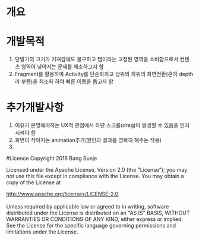 # 개요


# 개발목적
1. 단말기의 크기가 커져감에도 불구하고 탭이라는 고정된 영역을 소비함으로서 컨텐츠 영역이 낮아지는 문제를 해소하고자 함
2. Fragment를 활용하여 Activity를 단순화하고 상위와 하위의 화면전환(흔히 depth라 부름)을 최소화 하여 빠른 이동을 돕고자 함

# 추가개발사항
1. 이유가 분명해야하는 UX적 관점에서 하단 스크롤(drag)이 발생할 수 있음을 인지시켜야 함
2. 화면이 작아지는 animation추가(원인과 결과를 명확히 해주는 작용)
3.  

#Licence
Copyright 2016 Bang Sunje

Licensed under the Apache License, Version 2.0 (the "License"); you may not use this file except in compliance with the License. You may obtain a copy of the License at

   http://www.apache.org/licenses/LICENSE-2.0
</br>   
Unless required by applicable law or agreed to in writing, software distributed under the License is distributed on an "AS IS" BASIS, WITHOUT WARRANTIES OR CONDITIONS OF ANY KIND, either express or implied. See the License for the specific language governing permissions and limitations under the License.
